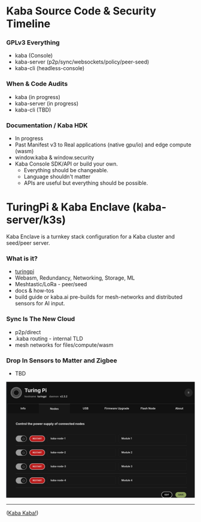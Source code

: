 # Kaba Source Code & Security Timeline

### GPLv3 Everything

- kaba (Console)
- kaba-server (p2p/sync/websockets/policy/peer-seed)
- kaba-cli (headless-console)

### When & Code Audits

- kaba (in progress)
- kaba-server (in progress)
- kaba-cli (TBD)

### Documentation / Kaba HDK

- In progress
- Past Manifest v3 to Real applications (native gpu/io) and edge compute (wasm)
- window.kaba & window.security
- Kaba Console SDK/API or build your own.
  * Everything should be changeable.
  * Language shouldn't matter
  * APIs are useful but everything should be possible.

# TuringPi & Kaba Enclave (kaba-server/k3s)

Kaba Enclave is a turnkey stack configuration for a Kaba cluster and seed/peer server.

### What is it?

- [turingpi](https://turingpi.com/)
- Webasm, Redundancy, Networking, Storage, ML
- Meshtastic/LoRa - peer/seed
- docs & how-tos
- build guide or kaba.ai pre-builds for mesh-networks and distributed sensors for AI input.

### Sync Is The New Cloud

- p2p/direct
- .kaba routing - internal TLD
- mesh networks for files/compute/wasm

 ### Drop In Sensors to Matter and Zigbee

 - TBD

![kaba-server-turing-pi](https://github.com/kaba-labs/.github/blob/main/profile/images/kaba-server-turing-pi.png?raw=true)


---

([Kaba Kaba!](https://kaba.ai))
